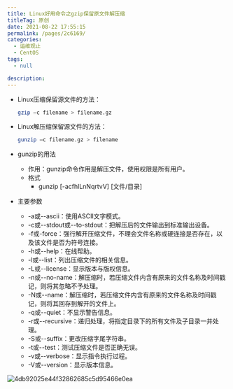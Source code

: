 ```yaml
---
title: Linux好用命令之gzip保留原文件解压缩
titleTag: 原创
date: 2021-08-22 17:55:15
permalink: /pages/2c6169/
categories: 
  - 运维观止
  - CentOS
tags: 
  - null

description: 
---
```


- Linux压缩保留源文件的方法：

  ```bash
  gzip –c filename > filename.gz 
  ```

- Linux解压缩保留源文件的方法： 

  ```bash
  gunzip –c filename.gz > filename 
  ```

- gunzip的用法
  - 作用：gunzip命令作用是解压文件，使用权限是所有用户。 
  - 格式
    - gunzip [-acfhlLnNqrtvV] [文件/目录] 

- 主要参数 
  - -a或--ascii：使用ASCII文字模式。 
  - -c或--stdout或--to-stdout：把解压后的文件输出到标准输出设备。 
  - -f或-force：强行解开压缩文件，不理会文件名称或硬连接是否存在，以及该文件是否为符号连接。 
  - -h或--help：在线帮助。 
  - -l或--list：列出压缩文件的相关信息。 
  - -L或--license：显示版本与版权信息。 
  - -n或--no-name：解压缩时，若压缩文件内含有原来的文件名称及时间戳记，则将其忽略不予处理。 
  - -N或--name：解压缩时，若压缩文件内含有原来的文件名称及时间戳记，则将其回存到解开的文件上。 
  - -q或--quiet：不显示警告信息。 
  - -r或--recursive：递归处理，将指定目录下的所有文件及子目录一并处理。 
  - -S或--suffix：更改压缩字尾字符串。 
  - -t或--test：测试压缩文件是否正确无误。 
  - -v或--verbose：显示指令执行过程。 
  - -V或--version：显示版本信息。

![4db92025e44f32862685c5d95466e0ea](http://t.eryajf.net/imgs/2021/09/d4459ea131441ae7.jpg)